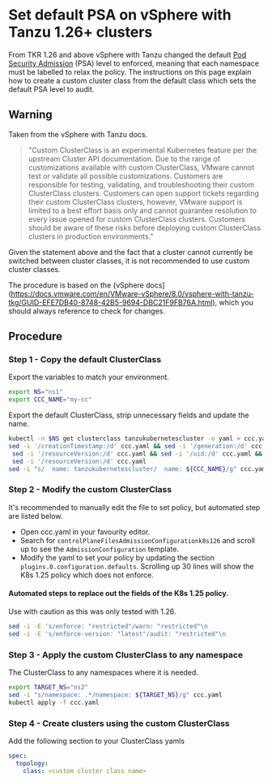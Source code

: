 # Set default PSA on vSphere with Tanzu 1.26+ clusters

From TKR 1.26 and above vSphere with Tanzu changed the default [Pod Security Admission](https://kubernetes.io/docs/concepts/security/pod-security-admission/) (PSA) level to enforced, meaning that each namespace must be labelled to relax the policy. The instructions on this page explain how to create a custom cluster class from the default class which sets the default PSA level to audit.

## Warning
Taken from the vSphere with Tanzu docs.

> "Custom ClusterClass is an experimental Kubernetes feature per the upstream Cluster API documentation. Due to the range of customizations available with custom ClusterClass, VMware cannot test or validate all possible customizations. Customers are responsible for testing, validating, and troubleshooting their custom ClusterClass clusters. Customers can open support tickets regarding their custom ClusterClass clusters, however, VMware support is limited to a best effort basis only and cannot guarantee resolution to every issue opened for custom ClusterClass clusters. Customers should be aware of these risks before deploying custom ClusterClass clusters in production environments."

Given the statement above and the fact that a cluster cannot currently be switched between cluster classes, it is not recommended to use custom cluster classes.

The procedure is based on the {vSphere docs](https://docs.vmware.com/en/VMware-vSphere/8.0/vsphere-with-tanzu-tkg/GUID-EFE7DB40-8748-42B5-9694-DBC21F9FB76A.html), which you should always reference to check for changes.

## Procedure

### Step 1 - Copy the default ClusterClass
Export the variables to match your environment.

```sh
export NS="ns1"
export CCC_NAME="my-cc"
```

Export the default ClusterClass, strip unnecessary fields and update the name.
```sh
kubectl -n $NS get clusterclass tanzukubernetescluster -o yaml > ccc.yaml
sed -i '/creationTimestamp:/d' ccc.yaml && sed -i '/generation:/d' ccc.yaml && \
 sed -i '/resourceVersion:/d' ccc.yaml && sed -i '/uid:/d' ccc.yaml && \
 sed -i '/resourceVersion:/d' ccc.yaml
sed -i "s/  name: tanzukubernetescluster/  name: ${CCC_NAME}/g" ccc.yaml
```

### Step 2 - Modify the custom ClusterClass
It's recommended to manually edit the file to set policy, but automated step are listed below.

- Open ccc.yaml in your favourity editor.
- Search for `controlPlaneFilesAdmissionConfigurationk8s126` and scroll up to see the `AdmissionConfiguration` template.
- Modify the yaml to set your policy by updating the section `plugins.0.configuration.defaults`. Scrolling up 30 lines will show the K8s 1.25 policy which does not enforce.

#### Automated steps to replace out the fields of the K8s 1.25 policy.

Use with caution as this was only tested with 1.26.

```sh
sed -i -E 's/enforce: "restricted"/warn: "restricted"\n                      warn-version: "latest"/' ccc.yaml
sed -i -E 's/enforce-version: "latest"/audit: "restricted"\n                      audit-version: "latest"/' ccc.yaml
```

### Step 3 - Apply the custom ClusterClass to any namespace 
The ClusterClass to any namespaces where it is needed.

```sh
export TARGET_NS="ns2"
sed -i "s/namespace: .*/namespace: ${TARGET_NS}/g" ccc.yaml
kubectl apply -f ccc.yaml
```

### Step 4 - Create clusters using the custom ClusterClass
Add the following section to your ClusterClass yamls
```yaml
spec:
  topology:
    class: <custom cluster class name>
```